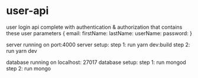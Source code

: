 # user-api

user login api complete with authentication & authorization that contains these user parameters {
email:
firstName:
lastName:
userName:
password:
}

server running on port:4000
server setup:
step 1: run yarn dev:build
step 2: run yarn dev


database running on localhost: 27017
database setup:
step 1: run mongod
step 2: run mongo
